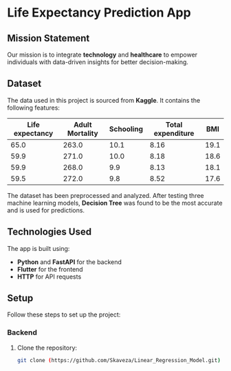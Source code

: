 # Life Expectancy Prediction App

## Mission Statement
Our mission is to integrate **technology** and **healthcare** to empower individuals with data-driven insights for better decision-making.

## Dataset
The data used in this project is sourced from **Kaggle**. It contains the following features:

| Life expectancy | Adult Mortality | Schooling | Total expenditure | BMI  |
|------------------|-----------------|-----------|-------------------|------|
| 65.0            | 263.0           | 10.1      | 8.16              | 19.1 |
| 59.9            | 271.0           | 10.0      | 8.18              | 18.6 |
| 59.9            | 268.0           | 9.9       | 8.13              | 18.1 |
| 59.5            | 272.0           | 9.8       | 8.52              | 17.6 |

The dataset has been preprocessed and analyzed. After testing three machine learning models, **Decision Tree** was found to be the most accurate and is used for predictions.

## Technologies Used
The app is built using:
- **Python** and **FastAPI** for the backend
- **Flutter** for the frontend
- **HTTP** for API requests

## Setup
Follow these steps to set up the project:

### Backend
1. Clone the repository:
   ```bash
   git clone (https://github.com/Skaveza/Linear_Regression_Model.git)
